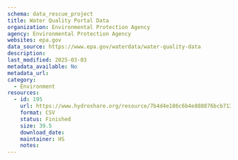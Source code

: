 ```yaml
---
schema: data_rescue_project 
title: Water Quality Portal Data
organization: Environmental Protection Agency
agency: Environmental Protection Agency
websites: epa.gov
data_source: https://www.epa.gov/waterdata/water-quality-data
description: 
last_modified: 2025-03-03
metadata_available: No
metadata_url: 
category:
  - Environment
resources:
  - id: 195
    url: https://www.hydroshare.org/resource/7b4d4e186c6b4e888876bcb713b4dff7/
    format: CSV
    status: Finished
    size: 39.5
    download_date: 
    maintainer: HS
    notes: 
---
```

